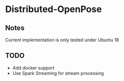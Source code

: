 # Distributed-OpenPose
## Notes
Current implementation is only tested under Ubuntu 18
## TODO
* Add docker support
* Use Spark Streaming for stream processing
